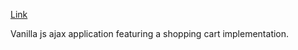 <a target='_blank' href='https://mwaniqi.github.io/ajax-spa/'>Link</a>

Vanilla js ajax application featuring a shopping cart implementation.
